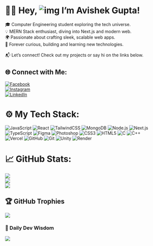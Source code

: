 # 👨‍💻 Hey, ![img](https://user-images.githubusercontent.com/18350557/176309783-0785949b-9127-417c-8b55-ab5a4333674e.gif) I’m Avishek Gupta!

🎓 Computer Engineering student exploring the tech universe.<br>
💡 MERN Stack enthusiast, diving into Next.js and modern web.<br>
🌍 Passionate about crafting sleek, scalable web apps.<br>
🚀 Forever curious, building and learning new technologies.<br><br>
📬 Let’s connect! Check out my projects or say hi on the links below.

## 🌐 Connect with Me:
[![Facebook](https://img.shields.io/badge/Facebook-%231877F2.svg?logo=Facebook&logoColor=white)](https://facebook.com/your-profile)  
[![Instagram](https://img.shields.io/badge/Instagram-%23E4405F.svg?logo=Instagram&logoColor=white)](https://instagram.com/your-profile)  
[![LinkedIn](https://img.shields.io/badge/LinkedIn-%230077B5.svg?logo=linkedin&logoColor=white)](https://linkedin.com/in/your-profile)

# ⚙️ My Tech Stack:
![JavaScript](https://img.shields.io/badge/javascript-%23F7DF1E.svg?style=for-the-badge&logo=javascript&logoColor=black)  ![React](https://img.shields.io/badge/react-%2361DAFB.svg?style=for-the-badge&logo=react&logoColor=black)  ![TailwindCSS](https://img.shields.io/badge/tailwindcss-%2338B2AC.svg?style=for-the-badge&logo=tailwind-css&logoColor=white)  ![MongoDB](https://img.shields.io/badge/mongodb-%2347A248.svg?style=for-the-badge&logo=mongodb&logoColor=white)  ![Node.js](https://img.shields.io/badge/node.js-%23339933.svg?style=for-the-badge&logo=node.js&logoColor=white)  ![Next.js](https://img.shields.io/badge/next.js-%23000000.svg?style=for-the-badge&logo=next.js&logoColor=white)  ![TypeScript](https://img.shields.io/badge/typescript-%23007ACC.svg?style=for-the-badge&logo=typescript&logoColor=white)  ![Figma](https://img.shields.io/badge/figma-%23F24E1E.svg?style=for-the-badge&logo=figma&logoColor=white)  ![Photoshop](https://img.shields.io/badge/photoshop-%231872B6.svg?style=for-the-badge&logo=adobe-photoshop&logoColor=white)  ![CSS3](https://img.shields.io/badge/css3-%231572B6.svg?style=for-the-badge&logo=css3&logoColor=white)  ![HTML5](https://img.shields.io/badge/html5-%23E34F26.svg?style=for-the-badge&logo=html5&logoColor=white)  ![C](https://img.shields.io/badge/c-%2300599C.svg?style=for-the-badge&logo=c&logoColor=white)  ![C++](https://img.shields.io/badge/c++-%2300599C.svg?style=for-the-badge&logo=c%2B%2B&logoColor=white)  ![Vercel](https://img.shields.io/badge/vercel-%23000000.svg?style=for-the-badge&logo=vercel&logoColor=white)  ![GitHub](https://img.shields.io/badge/github-%23121011.svg?style=for-the-badge&logo=github&logoColor=white)  ![Git](https://img.shields.io/badge/git-%23F05033.svg?style=for-the-badge&logo=git&logoColor=white)  ![Unity](https://img.shields.io/badge/unity-%23000000.svg?style=for-the-badge&logo=unity&logoColor=white)  ![Render](https://img.shields.io/badge/render-%2346E3B7.svg?style=for-the-badge&logo=render&logoColor=white)

# 📈 GitHub Stats:
![](https://github-readme-stats.vercel.app/api?username=avishekgupta&theme=radical&show_icons=true&count_private=true)<br/>
![](https://github-readme-streak-stats.herokuapp.com/?user=avishekgupta&theme=radical)<br/>
![](https://github-readme-stats.vercel.app/api/top-langs/?username=avishekgupta&theme=radical&layout=compact)

## 🏆 GitHub Trophies
![](https://github-profile-trophy.vercel.app/?username=avishekgupta&theme=radical&no-bg=true)

### 💬 Daily Dev Wisdom
![](https://quotes-github-readme.vercel.app/api?type=vertical&theme=radical)

<!-- Proudly created with GPRM ( https://gprm.itsvg.in ) -->
